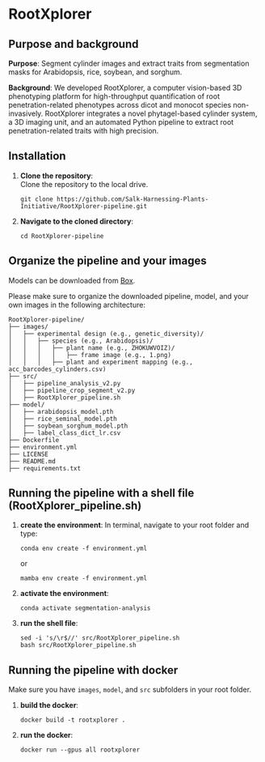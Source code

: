 # RootXplorer

## Purpose and background
**Purpose**: Segment cylinder images and extract traits from segmentation masks for Arabidopsis, rice, soybean, and sorghum.

**Background**: We developed RootXplorer, a computer vision-based 3D phenotyping platform for high-throughput quantification of root penetration-related phenotypes across dicot and monocot species non-invasively. RootXplorer integrates a novel phytagel-based cylinder system, a 3D imaging unit, and an automated Python pipeline to extract root penetration-related traits with high precision. 

## Installation

1. **Clone the repository**:  
   Clone the repository to the local drive.
   ```
   git clone https://github.com/Salk-Harnessing-Plants-Initiative/RootXplorer-pipeline.git
   ```

2. **Navigate to the cloned directory**:  
   
   ```
   cd RootXplorer-pipeline
   ```

## Organize the pipeline and your images
Models can be downloaded from [Box](https://salkinstitute.box.com/s/cqgv1dwm1hkf84eid72hdjqg47nwbpo5).

Please make sure to organize the downloaded pipeline, model, and your own images in the following architecture:

```
RootXplorer-pipeline/
├── images/
│   ├── experimental design (e.g., genetic_diversity)/
│   │   ├── species (e.g., Arabidopsis)/
│   │   │   ├── plant name (e.g., ZHOKUWVOIZ)/
│   │   │   │   ├── frame image (e.g., 1.png)
│   │   │   ├── plant and experiment mapping (e.g., acc_barcodes_cylinders.csv)
├── src/
│   ├── pipeline_analysis_v2.py
│   ├── pipeline_crop_segment_v2.py
│   ├── RootXplorer_pipeline.sh
├── model/
│   ├── arabidopsis_model.pth
│   ├── rice_seminal_model.pth
│   ├── soybean_sorghum_model.pth
│   ├── label_class_dict_lr.csv
├── Dockerfile
├── environment.yml
├── LICENSE
├── README.md
├── requirements.txt
```

## Running the pipeline with a shell file (RootXplorer_pipeline.sh)
1. **create the environment**:
   In terminal, navigate to your root folder and type:
   ```
   conda env create -f environment.yml
   ```
   or
   ```
   mamba env create -f environment.yml
   ```

2. **activate the environment**:
   ```
   conda activate segmentation-analysis
   ```

3. **run the shell file**:
   ```
   sed -i 's/\r$//' src/RootXplorer_pipeline.sh
   bash src/RootXplorer_pipeline.sh
   ```

## Running the pipeline with docker
Make sure you have `images`, `model`, and `src` subfolders in your root folder.

1. **build the docker**:
   ```
   docker build -t rootxplorer .
   ```

2. **run the docker**:
   ```
   docker run --gpus all rootxplorer
   ```
